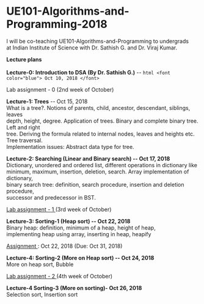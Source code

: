 # UE101-Algorithms-and-Programming-2018
I will be co-teaching UE101-Algorithms-and-Programming to undergrads<br>
at Indian Institute of Science with Dr. Sathish G. and Dr. Viraj Kumar.

<b>Lecture plans </b><br><br>
<b>Lecture-0: Introduction to DSA (By Dr. Sathish G.)</b> -- ```html <font color="blue"> Oct 10, 2018 </font>```<br>

Lab assignment - 0 (2nd week of October)

<b>Lecture-1: Trees</b> -- Oct 15, 2018<br>
What is a tree?. Notions of parents, child, ancestor, descendant, siblings, leaves <br>
depth, height, degree. Application of trees. Binary and complete binary tree. Left and right <br>
tree. Deriving the formula related to internal nodes, leaves and heights etc. Tree traversal. <br>
Implementation issues: Abstract data type for tree.

<b>Lecture-2: Searching (Linear and Binary search) -- Oct 17, 2018</b> <br>
Dictionary, unordered and ordered list, different operations in dictionary like<br>
minimum, maximum, insertion, deletion, search. Array implementation of dictionary,<br>
binary search tree: definition, search procedure, insertion and deletion procedure,<br>
successor and predecessor in BST. <br>

<a href="https://drive.google.com/file/d/1gZ1SvqFvpj9JKHlTzJu8CX10puLgaVuR/view?usp=sharing"> Lab assignment - 1 </a> (3rd week of October)

<b>Lecture-3: Sorting-1 (Heap sort) -- Oct 22, 2018</b><br>
Binary heap: definition, minimum of a heap, height of heap,<br>
implementing heap using array, inserting in heap, heapify
<br>

<a href="https://drive.google.com/file/d/1gZ1SvqFvpj9JKHlTzJu8CX10puLgaVuR/view?usp=sharing"> Assignment </a>: Oct 22, 2018  (Due: Oct 31, 2018)<br>

<b>Lecture-4: Sorting-2 (More on Heap sort) -- Oct 24,  2018</b><br>
More on heap sort, Bubble <br>

<a href="">Lab assignment - 2 </a> (4th week of October)<br>

<b>Lecture-4 Sorting-3 (More on sorting)- Oct 26,  2018</b><br>
Selection sort, Insertion sort


